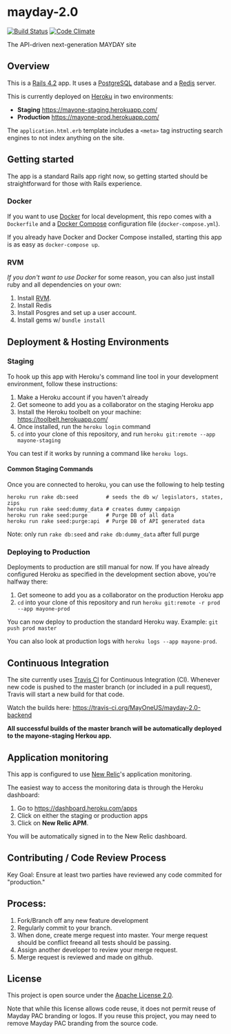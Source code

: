 mayday-2.0
==========

[![Build Status](https://travis-ci.org/MayOneUS/mayday-2.0-backend.svg?branch=master)](https://travis-ci.org/MayOneUS/mayday-2.0-backend)
[![Code Climate](https://codeclimate.com/github/MayOneUS/mayday-2.0-backend/badges/gpa.svg)](https://codeclimate.com/github/MayOneUS/mayday-2.0-backend)

The API-driven next-generation MAYDAY site

Overview
--------

This is a [Rails 4.2](http://rubyonrails.org/) app. It uses a [PostgreSQL](http://www.postgresql.org/) database and a [Redis](http://redis.io/) server.

This is currently deployed on [Heroku](https://www.heroku.com/) in two environments:

- **Staging** https://mayone-staging.herokuapp.com/
- **Production** https://mayone-prod.herokuapp.com/

The `application.html.erb` template includes a `<meta>` tag instructing search engines to not index anything on the site.

Getting started
---------------

The app is a standard Rails app right now, so getting started should be straightforward for those with Rails experience.

### Docker

If you want to use [Docker](https://www.docker.com/) for local development, this repo comes with a `Dockerfile` and a [Docker Compose](https://docs.docker.com/compose/) configuration file (`docker-compose.yml`).

If you already have Docker and Docker Compose installed, starting this app is as easy as `docker-compose up`.

### RVM

*If you don't want to use Docker* for some reason, you can also just install ruby and all dependencies on your own:

1. Install [RVM](https://rvm.io/rvm/install).
1. Install Redis
1. Install Posgres and set up a user account.
1. Install gems w/ `bundle install`

Deployment & Hosting Environments
---------------------------------

### Staging

To hook up this app with Heroku's command line tool in your development environment, follow these instructions:

1. Make a Heroku account if you haven't already
1. Get someone to add you as a collaborator on the staging Heroku app
1. Install the Heroku toolbelt on your machine: https://toolbelt.herokuapp.com/
1. Once installed, run the `heroku login` command
1. `cd` into your clone of this repository, and run `heroku git:remote --app mayone-staging`

You can test if it works by running a command like `heroku logs`.

#### Common Staging Commands

Once you are connected to heroku, you can use the following to help testing

    heroku run rake db:seed         # seeds the db w/ legislators, states, zips
    heroku run rake seed:dummy_data # creates dummy campaign
    heroku run rake seed:purge      # Purge DB of all data
    heroku run rake seed:purge:api  # Purge DB of API generated data

Note: only run `rake db:seed` and `rake db:dummy_data` after full purge

### Deploying to Production


Deployments to production are still manual for now. If you have already configured Heroku as specified in the development section above, you're halfway there:

1. Get someone to add you as a collaborator on the production Heroku app
1. `cd` into your clone of this repository and run `heroku git:remote -r prod --app mayone-prod`

You can now deploy to production the standard Heroku way. Example: `git push prod master`

You can also look at production logs with `heroku logs --app mayone-prod`.

## Continuous Integration

The site currently uses [Travis CI](https://travis-ci.org/) for Continuous Integration (CI). Whenever new code is pushed to the master branch (or included in a pull request), Travis will start a new build for that code.

Watch the builds here: https://travis-ci.org/MayOneUS/mayday-2.0-backend

**All successful builds of the master branch will be automatically deployed to the mayone-staging Herkou app.**

## Application monitoring

This app is configured to use [New Relic](http://newrelic.com/)'s application monitoring.

The easiest way to access the monitoring data is through the Heroku dashboard:

1. Go to https://dashboard.heroku.com/apps
1. Click on either the staging or production apps
1. Click on **New Relic APM**.

You will be automatically signed in to the New Relic dashboard.

## Contributing / Code Review Process

Key Goal: Ensure at least two parties have reviewed any code commited for "production."

## Process:
1. Fork/Branch off any new feature development
2. Regularly commit to your branch.
3. When done, create merge request into master. Your merge request should be conflict freeand all tests should be passing.
4. Assign another developer to review your merge request.
5. Merge request is reviewed and made on github.

License
-------

This project is open source under the [Apache License 2.0](LICENSE).

Note that while this license allows code reuse, it does not permit reuse of Mayday PAC branding or logos. If you reuse this project, you may need to remove Mayday PAC branding from the source code.